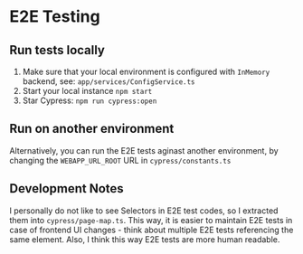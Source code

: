 # E2E Testing

## Run tests locally

1. Make sure that your local environment is configured with `InMemory` backend, see: `app/services/ConfigService.ts`
2. Start your local instance `npm start`
3. Star Cypress: `npm run cypress:open`

## Run on another environment

Alternatively, you can run the E2E tests aginast another environment, by changing the `WEBAPP_URL_ROOT` URL in 
`cypress/constants.ts`

## Development Notes

I personally do not like to see Selectors in E2E test codes, so I extracted them into `cypress/page-map.ts`. This way, it 
is easier to maintain E2E tests in case of frontend UI changes - think about multiple E2E tests referencing the same
element. Also, I think this way E2E tests are more human readable.